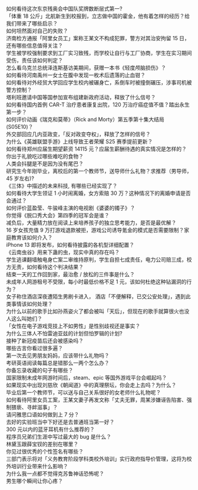 如何看待这次东京残奥会中国队奖牌数断层式第一?  
「体重 18 公斤」北航新生到校报到，立志做中国的霍金，他有着怎样的经历？给我们带来了哪些启示？  
如何坦然面对自己的失败？  
济南检方通报「阿里女员工」案称王某文不构成犯罪，警方对其治安拘留 15 日，还有哪些信息值得关注？  
学生被学校强制要求到工厂实习致残，而学校让自行与工厂协商，学生在实习期间受伤，责任该如何判定？  
怎么看乌克兰总统泽连斯基访美期间，获赠一本书《轻度颅脑损伤》？  
如何看待河南禹州一女士在腹中发现一枚术后遗落的止血钳？  
如何看待对外经贸大学回应学生校内被碾身亡，系倒车时被撞倒碾压，涉事司机被警方控制？  
塔利班邀请中国等国参加宣布组建新政府活动，释放了什么信号？  
如何看待国内首例 CAR-T 治疗患者康复出院，120 万治疗癌症值不值？踏出永生第一步？  
如何评价动画《瑞克和莫蒂》（Rick and Morty）第五季第十集大结局 (S05E10)？  
外交部回应几内亚政变，「反对政变夺权」，释放了怎样的信号？  
为什么《英雄联盟手游》上线导致王者荣耀 S25 赛季提前更新？  
如何看待郑州应届生期望薪资 14115 元？应届生薪酬待遇的真实情况是怎样的？  
你出于礼貌吃过哪些难吃的食物？  
人类会抖腿是不是因为没有尾巴？  
研究生今年刚毕业，离校后的第一个教师节，送导师什么礼物？求推荐（男导师，45 岁左右)?  
《三体》中描述的未来科技, 有哪些已经实现了？  
如何看待大学生领证 1 小时闹离婚，女方索赔 30 万？这种情况下的离婚申请是否会通过？  
如何评价蓝盈莹、牛骏峰主演的电视剧《婆婆的镯子》？  
你觉得《脱口秀大会》第四季的冠军会是谁？  
减负后，大量精力放在阅读上来培养孩子的独立思考能力，是否是最优解？  
16 岁女孩充值 9 万打游戏退款被拒，游戏公司诱导氪金的模式是否需要限制？家庭教育该如何介入？  
iPhone 13 即将发布，如何看待披露的各机型详细配置？  
《云南虫谷》用来下蛊的虫，现实中真的存在吗？  
学生逃课翻墙触电身亡案二审维持原判，学生自担七成责任，电力公司赔三成，校方无责，如何看待这个判决结果？  
结束一天的工作回到家，最治愈 / 放松的三件事是什么？  
未成年人网游租号不受限，每小时最低价格不足 1 元，该如何杜绝这种钻漏洞的行为？  
女子称住酒店深夜遭陌生男刷卡进入， 酒店「不便解释，已交公安处理」，遇到此类事情该如何处理？  
为什么以前的歌手比如孙燕姿火了都会被叫「天后」，但现在的歌手就算很火也没人这么叫她们？  
「女性在电子游戏竞技上不如男性」是性别歧视还是事实？  
为什么三体人不怕雷迪亚兹的计划但怕罗辑的计划?  
接种了新冠疫苗后还会被感染吗？  
哪些古言你看过很多遍？  
第一次去见男朋友妈妈，应该带什么礼物吗？  
考研英语阅读每篇总是错那么一两个怎么办？  
你备忘录收藏的句子有哪些？  
国家限制未成年网游时间后，steam、epic 等国外游戏平台会崛起吗？  
如果现实中出现刘慈欣《朝闻道》中的真理祭坛，你会走上去吗？为什么？  
毕业后第一个教师节，可以送与自己关系很好的女老师什么礼物呢？  
如何看待阿里女员工案，王某文妻子再发文称「丈夫无罪，周某涉嫌诬告陷害、强制猥亵、寻衅滋事」？  
请问雅思口语如何做到上 7 分？  
去好的实验班当中下好还是去普通班当第一好？  
300 元以内的蓝牙耳机有什么推荐的？  
程序员兄弟们生涯中写过最大的 bug 是什么？  
林黛玉跟薛宝钗的差别在哪里？  
你见过很优秀的个性签名有哪些？  
三部门表示将对「义务教育阶段学科类校外培训」实行政府指导价管理，这将为校外培训行业带来什么影响？  
为什么我一点都不觉得克苏鲁神话恐怖呢？  
男生哪个瞬间让你心疼？  
